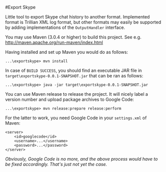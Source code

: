 #Export Skype

Little tool to export Skype chat history to another format. Implemented format is Trillian XML log format, but other formats may easily be supported by adding implementations of the `OutputHandler` interface.

You may use Maven (3.0.4 or higher) to build this project. See e.g. http://maven.apache.org/run-maven/index.html

Having installed and set up Maven you would do as follows:

	...\exportskype> mvn install

In case of `BUILD SUCCESS`, you should find an executable JAR file in `target\exportskype-0.0.1-SNAPSHOT.jar` that can be ran as follows:

	...\exportskype> java -jar target\exportskype-0.0.1-SNAPSHOT.jar

You can use Maven release to release the project. It will nicely label a version number and upload package archives to Google Code:

	...\exportskype> mvn release:prepare release:perform

For the latter to work, you need Google Code in your `settings.xml` of Maven:

	<server>
		<id>googlecode</id>
		<username>...</username>
		<password>...</password>
	</server>

*Obviously, Google Code is no more, and the above process would have to be fixed accordingly. That's just not yet the case.*
